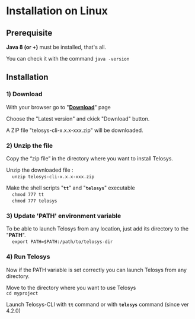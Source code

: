 # Installation on Linux

## Prerequisite

**Java 8 (or +)** must be installed, that's all.

You can check it with the command  `java -version`

## Installation

### 1) Download

With your browser go to "[**Download**](https://www.telosys.org/download/telosys-cli/index.html)" page

Choose the "Latest version" and ckick "Download" button.

A ZIP file "telosys-cli-x.x.x-xxx.zip" will be downloaded.

### 2) Unzip the file

Copy the “zip file” in the directory where you want to install Telosys.

Unzip the downloaded file :    \
    `unzip telosys-cli-x.x.x-xxx.zip`

Make the shell scripts "**`tt`**" and "**`telosys`**" executable    \
    `chmod 777 tt`\
    `chmod 777 telosys`

### 3) Update 'PATH' environment variable

To be able to launch Telosys from any location, just add its directory to the "**PATH**".  \
    `export PATH=$PATH:/path/to/telosys-dir`

### 4) Run Telosys

Now if the PATH variable is set correctly you can launch Telosys from any directory.

Move to the directory where you want to use Telosys     \
&#x20;   `cd myproject`

Launch Telosys-CLI with **`tt`** command or with **`telosys`** command (since ver 4.2.0)
